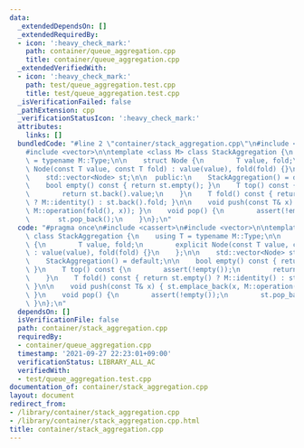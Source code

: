 ```yaml
---
data:
  _extendedDependsOn: []
  _extendedRequiredBy:
  - icon: ':heavy_check_mark:'
    path: container/queue_aggregation.cpp
    title: container/queue_aggregation.cpp
  _extendedVerifiedWith:
  - icon: ':heavy_check_mark:'
    path: test/queue_aggregation.test.cpp
    title: test/queue_aggregation.test.cpp
  _isVerificationFailed: false
  _pathExtension: cpp
  _verificationStatusIcon: ':heavy_check_mark:'
  attributes:
    links: []
  bundledCode: "#line 2 \"container/stack_aggregation.cpp\"\n#include <cassert>\n\
    #include <vector>\n\ntemplate <class M> class StackAggregation {\n    using T\
    \ = typename M::Type;\n\n    struct Node {\n        T value, fold;\n        explicit\
    \ Node(const T value, const T fold) : value(value), fold(fold) {}\n    };\n\n\
    \    std::vector<Node> st;\n\n  public:\n    StackAggregation() = default;\n\n\
    \    bool empty() const { return st.empty(); }\n    T top() const {\n        assert(!empty());\n\
    \        return st.back().value;\n    }\n    T fold() const { return st.empty()\
    \ ? M::identity() : st.back().fold; }\n\n    void push(const T& x) { st.emplace_back(x,\
    \ M::operation(fold(), x)); }\n    void pop() {\n        assert(!empty());\n \
    \       st.pop_back();\n    }\n};\n"
  code: "#pragma once\n#include <cassert>\n#include <vector>\n\ntemplate <class M>\
    \ class StackAggregation {\n    using T = typename M::Type;\n\n    struct Node\
    \ {\n        T value, fold;\n        explicit Node(const T value, const T fold)\
    \ : value(value), fold(fold) {}\n    };\n\n    std::vector<Node> st;\n\n  public:\n\
    \    StackAggregation() = default;\n\n    bool empty() const { return st.empty();\
    \ }\n    T top() const {\n        assert(!empty());\n        return st.back().value;\n\
    \    }\n    T fold() const { return st.empty() ? M::identity() : st.back().fold;\
    \ }\n\n    void push(const T& x) { st.emplace_back(x, M::operation(fold(), x));\
    \ }\n    void pop() {\n        assert(!empty());\n        st.pop_back();\n   \
    \ }\n};\n"
  dependsOn: []
  isVerificationFile: false
  path: container/stack_aggregation.cpp
  requiredBy:
  - container/queue_aggregation.cpp
  timestamp: '2021-09-27 22:23:01+09:00'
  verificationStatus: LIBRARY_ALL_AC
  verifiedWith:
  - test/queue_aggregation.test.cpp
documentation_of: container/stack_aggregation.cpp
layout: document
redirect_from:
- /library/container/stack_aggregation.cpp
- /library/container/stack_aggregation.cpp.html
title: container/stack_aggregation.cpp
---
```

